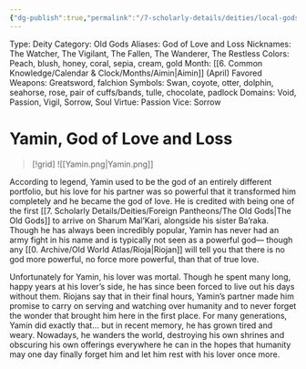 ```yaml
---
{"dg-publish":true,"permalink":"/7-scholarly-details/deities/local-gods/yamin/","noteIcon":""}
---
```



Type: Deity
Category: Old Gods
Aliases: God of Love and Loss
Nicknames: The Watcher, The Vigilant, The Fallen, The Wanderer, The Restless
Colors: Peach, blush, honey, coral, sepia, cream, gold
Month: [[6. Common Knowledge/Calendar & Clock/Months/Aimin\|Aimin]] (April)
Favored Weapons: Greatsword, falchion
Symbols: Swan, coyote, otter, dolphin, seahorse, rose, pair of cuffs/bands, tulle, chocolate, padlock
Domains: Void, Passion, Vigil, Sorrow, Soul
Virtue: Passion
Vice: Sorrow

# Yamin, God of Love and Loss

>[!grid]
![[Yamin.png\|Yamin.png]]

According to legend, Yamin used to be the god of an entirely different portfolio, but his love for his partner was so powerful that it transformed him completely and he became the god of love. He is credited with being one of the first [[7. Scholarly Details/Deities/Foreign Pantheons/The Old Gods\|The Old Gods]] to arrive on Sharum Mal’Kari, alongside his sister Ba’raka. Though he has always been incredibly popular, Yamin has never had an army fight in his name and is typically not seen as a powerful god— though any [[0. Archive/Old World Atlas/Rioja\|Riojan]] will tell you that there is no god more powerful, no force more powerful, than that of true love.

Unfortunately for Yamin, his lover was mortal. Though he spent many long, happy years at his lover’s side, he has since been forced to live out his days without them. Riojans say that in their final hours, Yamin’s partner made him promise to carry on serving and watching over humanity and to never forget the wonder that brought him here in the first place. For many generations, Yamin did exactly that… but in recent memory, he has grown tired and weary. Nowadays, he wanders the world, destroying his own shrines and obscuring his own offerings everywhere he can in the hopes that humanity may one day finally forget him and let him rest with his lover once more.
